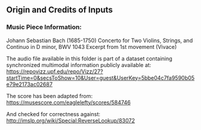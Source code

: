 Origin and Credits of Inputs
----------------------------

### Music Piece Information:
Johann Sebastian Bach (1685-1750)
Concerto for Two Violins, Strings, and Continuo in D minor, BWV 1043
Excerpt from 1st movement (Vivace)

The audio file available in this folder is part of a dataset containing synchronized multimodal information publicly available at:
https://repovizz.upf.edu/repo/Vizz/27?startTime=0&secsToShow=10&User=guest&UserKey=5bbe04c7fa9590b05e79e2173ac02687

The score has been adapted from:
https://musescore.com/eaglelefty/scores/584746

And checked for correctness against:
http://imslp.org/wiki/Special:ReverseLookup/83072